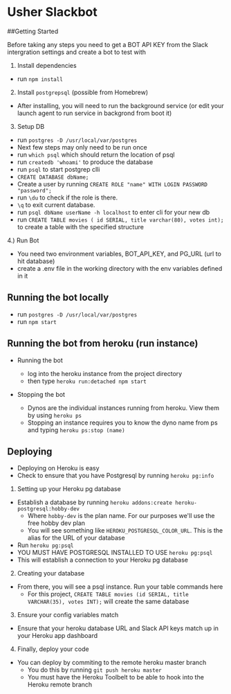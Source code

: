 # Usher Slackbot

##Getting Started

Before taking any steps you need to get a BOT API KEY from the Slack intergration settings and create a bot to test with

1) Install dependencies 
* run `npm install`

2) Install `postgrepsql` (possible from Homebrew)
* After installing, you will need to run the background service (or edit your launch agent to run service in backgrond from boot it)

3) Setup DB
* run `postgres -D /usr/local/var/postgres`
* Next few steps may only need to be run once
* run `which psql` which should return the location of psql
* run `createdb 'whoami'` to produce the database
* run `psql` to start postgrep clli
* `CREATE DATABASE dbName;`
* Create a user by running `CREATE ROLE "name" WITH LOGIN PASSWORD "password";`
* run `\du` to check if the role is there. 
* `\q` to exit current database. 
* run `psql dbName userName -h localhost` to enter cli for your new db
* run `CREATE TABLE movies ( id SERIAL, title varchar(80), votes int);` to create a table with the specified structure

4.) Run Bot
* You need two environment variables, BOT_API_KEY, and PG_URL (url to hit database)
* create a .env file in the working directory with the env variables defined in it

## Running the bot locally
* run `postgres -D /usr/local/var/postgres`
* run `npm start`

## Running the bot from heroku (run instance)
* Running the bot
	* log into the heroku instance from the project directory
	* then type `heroku run:detached npm start`

* Stopping the bot
	* Dynos are the individual instances running from heroku. View them by using `heroku ps`
	* Stopping an instance requires you to know the dyno name from ps and typing `heroku ps:stop (name)`

## Deploying
* Deploying on Heroku is easy
* Check to ensure that you have Postgresql by running `heroku pg:info`

1) Setting up your Heroku pg database
* Establish a database by running `heroku addons:create heroku-postgresql:hobby-dev` 
	* Where `hobby-dev` is the plan name. For our purposes we'll use the free hobby dev plan
	* You will see something like `HEROKU_POSTGRESQL_COLOR_URL`. This is the alias for the URL of your database
* Run `heroku pg:psql`
* YOU MUST HAVE POSTGRESQL INSTALLED TO USE `heroku pg:psql`
* This will establish a connection to your Heroku pg database

2) Creating your database
* From there, you will see a psql instance. Run your table commands here
	* For this project, `CREATE TABLE movies (id SERIAL, title VARCHAR(35), votes INT);` will create the same database

3) Ensure your config variables match
* Ensure that your heroku database URL and Slack API keys match up in your Heroku app dashboard

4) Finally, deploy your code
* You can deploy by commiting to the remote heroku master branch
	* You do this by running `git push heroku master`
	* You must have the Heroku Toolbelt to be able to hook into the Heroku remote branch